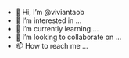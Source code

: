 - 👋 Hi, I’m @viviantaob
- 👀 I’m interested in ...
- 🌱 I’m currently learning ...
- 💞️ I’m looking to collaborate on ...
- 📫 How to reach me ...

<!---
viviantaob/viviantaob is a ✨ special ✨ repository because its `README.md` (this file) appears on your GitHub profile.
You can click the Preview link to take a look at your changes.
--->
